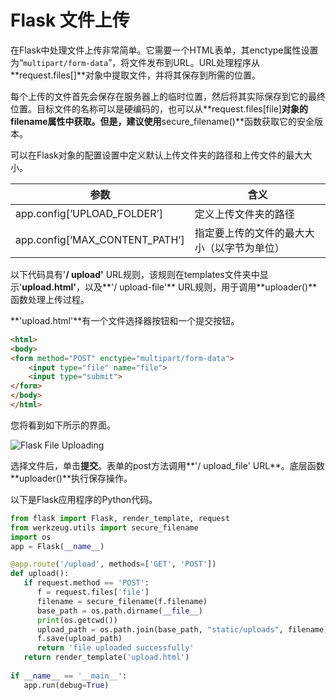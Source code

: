 # Flask 文件上传

在Flask中处理文件上传非常简单。它需要一个HTML表单，其enctype属性设置为“`multipart/form-data`”，将文件发布到URL。URL处理程序从**request.files[]**对象中提取文件，并将其保存到所需的位置。

每个上传的文件首先会保存在服务器上的临时位置，然后将其实际保存到它的最终位置。目标文件的名称可以是硬编码的，也可以从**request.files[file]**对象的filename属性中获取。但是，建议使用**secure_filename()**函数获取它的安全版本。

可以在Flask对象的配置设置中定义默认上传文件夹的路径和上传文件的最大大小。

| 参数                           | 含义                                       |
| ------------------------------ | ------------------------------------------ |
| app.config[‘UPLOAD_FOLDER’]    | 定义上传文件夹的路径                       |
| app.config[‘MAX_CONTENT_PATH’] | 指定要上传的文件的最大大小（以字节为单位） |

以下代码具有'**/ upload'** URL规则，该规则在templates文件夹中显示'**upload.html'**，以及**'/ upload-file'** URL规则，用于调用**uploader()**函数处理上传过程。

**'upload.html'**有一个文件选择器按钮和一个提交按钮。

```html
<html>
<body>
<form method="POST" enctype="multipart/form-data">
    <input type="file" name="file">
    <input type="submit">
</form>
</body>
</html>
```

您将看到如下所示的界面。

![Flask File Uploading](https://atts.w3cschool.cn/attachments/tuploads/flask/flask_file_uploading.jpg)

选择文件后，单击**提交**。表单的post方法调用**'/ upload_file' URL**。底层函数**uploader()**执行保存操作。

以下是Flask应用程序的Python代码。

```python
from flask import Flask, render_template, request
from werkzeug.utils import secure_filename
import os
app = Flask(__name__)

@app.route('/upload', methods=['GET', 'POST'])
def upload():
   if request.method == 'POST':
      f = request.files['file']
      filename = secure_filename(f.filename)
      base_path = os.path.dirname(__file__)
      print(os.getcwd())
      upload_path = os.path.join(base_path, "static/uploads", filename)
      f.save(upload_path)
      return 'file uploaded successfully'
   return render_template('upload.html')
   
if __name__ == '__main__':
   app.run(debug=True)
```

